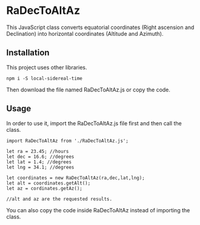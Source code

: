 # RaDecToAltAz
This JavaScript class converts equatorial coordinates (Right ascension and Declination) into horizontal coordinates (Altitude and Azimuth).

## Installation

This project uses other libraries.

```
npm i -S local-sidereal-time
```
Then download the file named RaDecToAltAz.js or copy the code.


## Usage

In order to use it, import the RaDecToAltAz.js file first and then call the class.

```
import RaDecToAltAz from './RaDecToAltAz.js'; 

let ra = 23.45; //hours
let dec = 16.6; //degrees
let lat = 1.4; //degrees
let lng = 34.1; //degrees
```
```
let coordinates = new RaDecToAltAz(ra,dec,lat,lng);
let alt = coordinates.getAlt();
let az = cordinates.getAz();

//alt and az are the requested results.
```

You can also copy the code inside RaDecToAltAz instead of importing the class.
